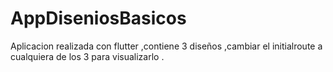 # AppDiseniosBasicos
Aplicacion realizada con flutter ,contiene 3 diseños ,cambiar el initialroute a cualquiera de los 3 para visualizarlo .
